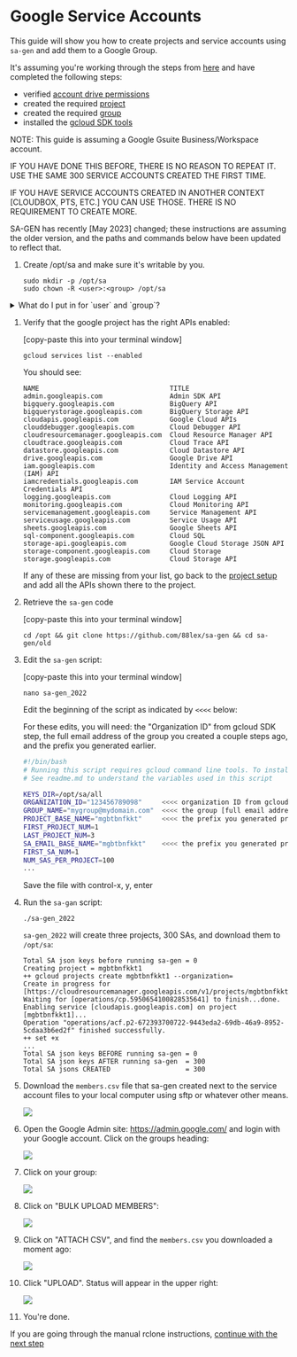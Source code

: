 # Google Service Accounts

This guide will show you how to create projects and service accounts using `sa-gen` and add them to a Google Group.

It's assuming you're working through the steps from [here](rclone-manual.md) and have completed the following steps:

- verified [account drive permissions](google-account-perms.md)
- created the required [project](google-project-setup.md)
- created the required [group](google-group-setup.md)
- installed the [gcloud SDK tools](google-gcloud-tools-install.md)

NOTE: This guide is assuming a Google Gsuite Business/Workspace account.

IF YOU HAVE DONE THIS BEFORE, THERE IS NO REASON TO REPEAT IT. USE THE SAME 300 SERVICE ACCOUNTS CREATED THE FIRST TIME.

IF YOU HAVE SERVICE ACCOUNTS CREATED IN ANOTHER CONTEXT [CLOUDBOX, PTS, ETC.]  YOU CAN USE THOSE.  THERE IS NO REQUIREMENT TO CREATE MORE.

SA-GEN has recently [May 2023] changed; these instructions are assuming the older version, and the paths and commands below have been updated to reflect that.

1. Create /opt/sa and make sure it's writable by you.

    ```shell
    sudo mkdir -p /opt/sa
    sudo chown -R <user>:<group> /opt/sa
    ```

<details>
<summary>What do I put in for `user` and `group`?</summary>
<br />
Enter the user name that you entered in `accounts.yml`; group is the same as the user.

Don't enter the `<` and `>`.

```text
---
user:
    name: seed #   <<< THIS VALUE
...
```

You can also run `id` to get this information:

```shell
~ id
uid=1000(marco) gid=1000(marco) groups=1000(marco),...
            ^<user>         ^<group>
```

</details>

1. Verify that the google project has the right APIs enabled:

    [copy-paste this into your terminal window]

    ```shell
    gcloud services list --enabled
    ```

    You should see:

    ```text
    NAME                                 TITLE
    admin.googleapis.com                 Admin SDK API
    bigquery.googleapis.com              BigQuery API
    bigquerystorage.googleapis.com       BigQuery Storage API
    cloudapis.googleapis.com             Google Cloud APIs
    clouddebugger.googleapis.com         Cloud Debugger API
    cloudresourcemanager.googleapis.com  Cloud Resource Manager API
    cloudtrace.googleapis.com            Cloud Trace API
    datastore.googleapis.com             Cloud Datastore API
    drive.googleapis.com                 Google Drive API
    iam.googleapis.com                   Identity and Access Management (IAM) API
    iamcredentials.googleapis.com        IAM Service Account Credentials API
    logging.googleapis.com               Cloud Logging API
    monitoring.googleapis.com            Cloud Monitoring API
    servicemanagement.googleapis.com     Service Management API
    serviceusage.googleapis.com          Service Usage API
    sheets.googleapis.com                Google Sheets API
    sql-component.googleapis.com         Cloud SQL
    storage-api.googleapis.com           Google Cloud Storage JSON API
    storage-component.googleapis.com     Cloud Storage
    storage.googleapis.com               Cloud Storage API
    ```

    If any of these are missing from your list, go back to the [project setup](google-project-setup.md) and add all the APIs shown there to the project.

2. Retrieve the `sa-gen` code

    [copy-paste this into your terminal window]

    ```shell
    cd /opt && git clone https://github.com/88lex/sa-gen && cd sa-gen/old
    ```

3. Edit the `sa-gen` script:

    [copy-paste this into your terminal window]

    ```shell
    nano sa-gen_2022
    ```

    Edit the beginning of the script as indicated by `<<<<` below:

    For these edits, you will need: the "Organization ID" from gcloud SDK step, the full email address of the group you created a couple steps ago, and the prefix you generated earlier.

    ```bash
    #!/bin/bash
    # Running this script requires gcloud command line tools. To install go to https://cloud.google.com/sdk/docs/quickstarts
    # See readme.md to understand the variables used in this script

    KEYS_DIR=/opt/sa/all
    ORGANIZATION_ID="123456789098"     <<<< organization ID from gcloud SDK step
    GROUP_NAME="mygroup@mydomain.com"  <<<< the group [full email address as shown] you created previously
    PROJECT_BASE_NAME="mgbtbnfkkt"     <<<< the prefix you generated previously
    FIRST_PROJECT_NUM=1
    LAST_PROJECT_NUM=3
    SA_EMAIL_BASE_NAME="mgbtbnfkkt"    <<<< the prefix you generated previously
    FIRST_SA_NUM=1
    NUM_SAS_PER_PROJECT=100
    ...
    ```

    Save the file with control-x, y, enter

4. Run the `sa-gan` script:

    ```shell
    ./sa-gen_2022
    ```

    `sa-gen_2022` will create three projects, 300 SAs, and download them to `/opt/sa`:

    ```text
    Total SA json keys before running sa-gen = 0
    Creating project = mgbtbnfkkt1
    ++ gcloud projects create mgbtbnfkkt1 --organization=
    Create in progress for [https://cloudresourcemanager.googleapis.com/v1/projects/mgbtbnfkkt1].
    Waiting for [operations/cp.5950654100828535641] to finish...done.
    Enabling service [cloudapis.googleapis.com] on project [mgbtbnfkkt1]...
    Operation "operations/acf.p2-672393700722-9443eda2-69db-46a9-8952-5cdaa3b6ed2f" finished successfully.
    ++ set +x
    ...
    Total SA json keys BEFORE running sa-gen = 0
    Total SA json keys AFTER running sa-gen  = 300
    Total SA jsons CREATED                   = 300
    ```

5. Download the `members.csv` file that sa-gen created next to the service account files to your local computer using sftp or whatever other means.

    ![](../images/google-service-account/01-all-members.png)

6. Open the Google Admin site: <https://admin.google.com/> and login with your Google account.  Click on the groups heading:

    ![](../images/google-service-account/02-admin-top-level.png)

7. Click on your group:

    ![](../images/google-service-account/03-group-list.png)

8. Click on "BULK UPLOAD MEMBERS":

    ![](../images/google-service-account/04-bulk-upload.png)

9. Click on "ATTACH CSV", and find the `members.csv` you downloaded a moment ago:

    ![](../images/google-service-account/05-select-CSV.png)

10. Click "UPLOAD".  Status will appear in the upper right:

    ![](../images/google-service-account/06-choose-csv.png)

11. You're done.

If you are going through the manual rclone instructions, [continue with the next step](../rclone-manual#step-7-create-some-shared-drives-and-related-infrastructure)
